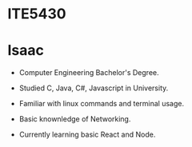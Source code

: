 # ITE5430

# Isaac

- Computer Engineering Bachelor's Degree.

- Studied C, Java, C#, Javascript in University.

- Familiar with linux commands and terminal usage.

- Basic knownledge of Networking.

- Currently learning basic React and Node.
